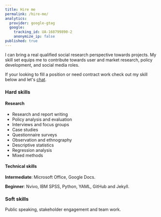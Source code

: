 ```yaml
---
title: Hire me
permalink: /hire-me/
analytics:
  provider: google-gtag
  google:
    tracking_id: UA-168799890-2
    anonymize_ip: false
published: true
---
```


I can bring a real qualified social research perspective towards projects. My skill set equips me to contribute towards user and market research, policy development, and social media roles.

If your looking to fill a position or need contract work check out my skill below and let's [chat](/_pages/contact/).

### Hard skills
#### Research
* Research and report writing
* Policy analysis and evaluation
* Interviews and focus groups
* Case studies
* Questionnaire surveys
* Observation and ethnography
* Descriptive statistics
* Regression analysis
* Mixed methods

#### Technical skills
**Intermediate**: Microsoft Office, Google Docs.

**Beginner**: Nvivo, IBM SPSS, Python, YAML, GitHub and Jekyll.

### Soft skills
Public speaking, stakeholder engagement and team work.
